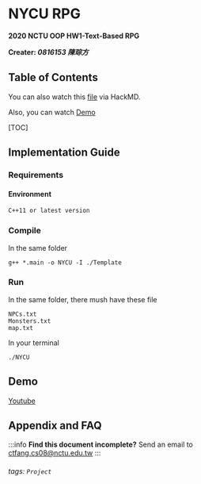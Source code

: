NYCU RPG
===

**2020 NCTU OOP HW1-Text-Based RPG**

**Creater: *0816153 陳琮方***


## Table of Contents

You can also watch this [file](https://hackmd.io/@CTFang/ByMLBt9cU) via HackMD.

Also, you can watch [Demo](https://youtu.be/nFaFNjdoRf4)

[TOC]

## Implementation Guide

### Requirements
#### Environment
```
C++11 or latest version
```

### Compile
In the same folder
```
g++ *.main -o NYCU -I ./Template
```

### Run
In the same folder, there mush have these file
```
NPCs.txt
Monsters.txt
map.txt
```
In your terminal
```
./NYCU
```

## Demo
[Youtube](https://www.youtube.com/playlist?list=PLFczgECsVJtklpnCJbqvZXULZu-k76s_O)

## Appendix and FAQ

:::info
**Find this document incomplete?** 
Send an email to ctfang.cs08@nctu.edu.tw
:::

###### tags: `Project`

